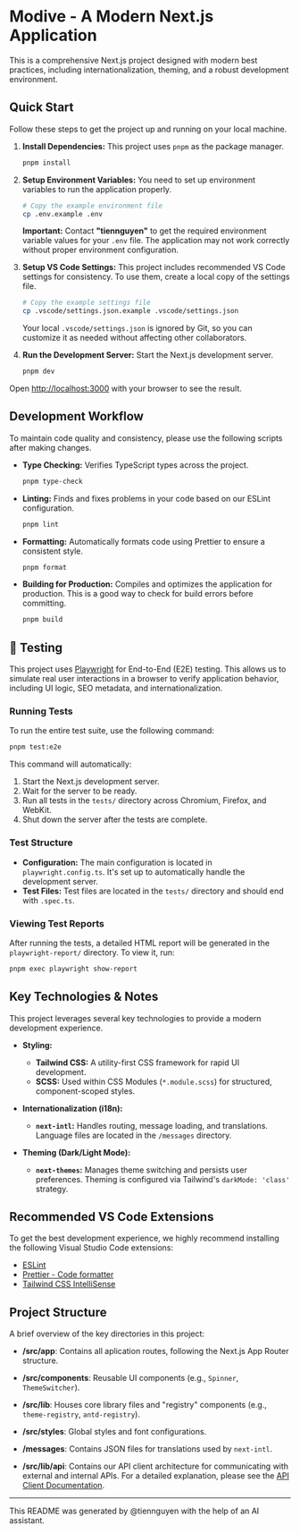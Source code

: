 # Modive - A Modern Next.js Application

This is a comprehensive Next.js project designed with modern best practices, including internationalization, theming, and a robust development environment.

## Quick Start

Follow these steps to get the project up and running on your local machine.

1.  **Install Dependencies:**
    This project uses `pnpm` as the package manager.

    ```bash
    pnpm install
    ```

2.  **Setup Environment Variables:**
    You need to set up environment variables to run the application properly.

    ```bash
    # Copy the example environment file
    cp .env.example .env
    ```

    **Important:** Contact **"tiennguyen"** to get the required environment variable values for your `.env` file. The application may not work correctly without proper environment configuration.

3.  **Setup VS Code Settings:**
    This project includes recommended VS Code settings for consistency. To use them, create a local copy of the settings file.

    ```bash
    # Copy the example settings file
    cp .vscode/settings.json.example .vscode/settings.json
    ```

    Your local `.vscode/settings.json` is ignored by Git, so you can customize it as needed without affecting other collaborators.

4.  **Run the Development Server:**
    Start the Next.js development server.

    ```bash
    pnpm dev
    ```

Open [http://localhost:3000](http://localhost:3000) with your browser to see the result.

## Development Workflow

To maintain code quality and consistency, please use the following scripts after making changes.

- **Type Checking:**
  Verifies TypeScript types across the project.

  ```bash
  pnpm type-check
  ```

- **Linting:**
  Finds and fixes problems in your code based on our ESLint configuration.

  ```bash
  pnpm lint
  ```

- **Formatting:**
  Automatically formats code using Prettier to ensure a consistent style.

  ```bash
  pnpm format
  ```

- **Building for Production:**
  Compiles and optimizes the application for production. This is a good way to check for build errors before committing.
  ```bash
  pnpm build
  ```

## 🧪 Testing

This project uses [Playwright](https://playwright.dev/) for End-to-End (E2E) testing. This allows us to simulate real user interactions in a browser to verify application behavior, including UI logic, SEO metadata, and internationalization.

### Running Tests

To run the entire test suite, use the following command:

```bash
pnpm test:e2e
```

This command will automatically:

1. Start the Next.js development server.
2. Wait for the server to be ready.
3. Run all tests in the `tests/` directory across Chromium, Firefox, and WebKit.
4. Shut down the server after the tests are complete.

### Test Structure

- **Configuration:** The main configuration is located in `playwright.config.ts`. It's set up to automatically handle the development server.
- **Test Files:** Test files are located in the `tests/` directory and should end with `.spec.ts`.

### Viewing Test Reports

After running the tests, a detailed HTML report will be generated in the `playwright-report/` directory. To view it, run:

```bash
pnpm exec playwright show-report
```

## Key Technologies & Notes

This project leverages several key technologies to provide a modern development experience.

- **Styling:**
  - **Tailwind CSS:** A utility-first CSS framework for rapid UI development.
  - **SCSS:** Used within CSS Modules (`*.module.scss`) for structured, component-scoped styles.

- **Internationalization (i18n):**
  - **`next-intl`:** Handles routing, message loading, and translations. Language files are located in the `/messages` directory.

- **Theming (Dark/Light Mode):**
  - **`next-themes`:** Manages theme switching and persists user preferences. Theming is configured via Tailwind's `darkMode: 'class'` strategy.

## Recommended VS Code Extensions

To get the best development experience, we highly recommend installing the following Visual Studio Code extensions:

- [ESLint](https://marketplace.visualstudio.com/items?itemName=dbaeumer.vscode-eslint)
- [Prettier - Code formatter](https://marketplace.visualstudio.com/items?itemName=esbenp.prettier-vscode)
- [Tailwind CSS IntelliSense](https://marketplace.visualstudio.com/items?itemName=bradlc.vscode-tailwindcss)

## Project Structure

A brief overview of the key directories in this project:

- **/src/app**: Contains all aplication routes, following the Next.js App Router structure.
- **/src/components**: Reusable UI components (e.g., `Spinner`, `ThemeSwitcher`).
- **/src/lib**: Houses core library files and "registry" components (e.g., `theme-registry`, `antd-registry`).
- **/src/styles**: Global styles and font configurations.
- **/messages**: Contains JSON files for translations used by `next-intl`.

- **/src/lib/api**: Contains our API client architecture for communicating with external and internal APIs. For a detailed explanation, please see the [API Client Documentation](./src/lib/api/README.md).

---

This README was generated by @tiennguyen with the help of an AI assistant.
